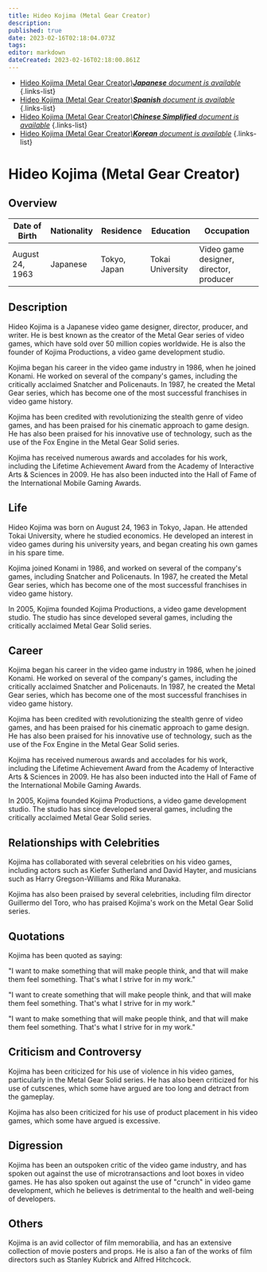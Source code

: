 ```yaml
---
title: Hideo Kojima (Metal Gear Creator)
description: 
published: true
date: 2023-02-16T02:18:04.073Z
tags: 
editor: markdown
dateCreated: 2023-02-16T02:18:00.861Z
---
```


- [Hideo Kojima (Metal Gear Creator)***Japanese** document is available*](/ja/Knowledge-base/Dictionary/Person/hideo-kojima-metal-gear-creator)
{.links-list}
- [Hideo Kojima (Metal Gear Creator)***Spanish** document is available*](/es/Knowledge-base/Dictionary/Person/hideo-kojima-metal-gear-creator)
{.links-list}
- [Hideo Kojima (Metal Gear Creator)***Chinese Simplified** document is available*](/zh/Knowledge-base/Dictionary/Person/hideo-kojima-metal-gear-creator)
{.links-list}
- [Hideo Kojima (Metal Gear Creator)***Korean** document is available*](/ko/Knowledge-base/Dictionary/Person/hideo-kojima-metal-gear-creator)
{.links-list}


# Hideo Kojima (Metal Gear Creator)

## Overview
| Date of Birth | Nationality | Residence | Education | Occupation |
| ------------- | ----------- | --------- | --------- | ---------- |
| August 24, 1963 | Japanese | Tokyo, Japan | Tokai University | Video game designer, director, producer |

## Description
Hideo Kojima is a Japanese video game designer, director, producer, and writer. He is best known as the creator of the Metal Gear series of video games, which have sold over 50 million copies worldwide. He is also the founder of Kojima Productions, a video game development studio.

Kojima began his career in the video game industry in 1986, when he joined Konami. He worked on several of the company's games, including the critically acclaimed Snatcher and Policenauts. In 1987, he created the Metal Gear series, which has become one of the most successful franchises in video game history.

Kojima has been credited with revolutionizing the stealth genre of video games, and has been praised for his cinematic approach to game design. He has also been praised for his innovative use of technology, such as the use of the Fox Engine in the Metal Gear Solid series.

Kojima has received numerous awards and accolades for his work, including the Lifetime Achievement Award from the Academy of Interactive Arts & Sciences in 2009. He has also been inducted into the Hall of Fame of the International Mobile Gaming Awards.

## Life
Hideo Kojima was born on August 24, 1963 in Tokyo, Japan. He attended Tokai University, where he studied economics. He developed an interest in video games during his university years, and began creating his own games in his spare time.

Kojima joined Konami in 1986, and worked on several of the company's games, including Snatcher and Policenauts. In 1987, he created the Metal Gear series, which has become one of the most successful franchises in video game history.

In 2005, Kojima founded Kojima Productions, a video game development studio. The studio has since developed several games, including the critically acclaimed Metal Gear Solid series.

## Career
Kojima began his career in the video game industry in 1986, when he joined Konami. He worked on several of the company's games, including the critically acclaimed Snatcher and Policenauts. In 1987, he created the Metal Gear series, which has become one of the most successful franchises in video game history.

Kojima has been credited with revolutionizing the stealth genre of video games, and has been praised for his cinematic approach to game design. He has also been praised for his innovative use of technology, such as the use of the Fox Engine in the Metal Gear Solid series.

Kojima has received numerous awards and accolades for his work, including the Lifetime Achievement Award from the Academy of Interactive Arts & Sciences in 2009. He has also been inducted into the Hall of Fame of the International Mobile Gaming Awards.

In 2005, Kojima founded Kojima Productions, a video game development studio. The studio has since developed several games, including the critically acclaimed Metal Gear Solid series.

## Relationships with Celebrities
Kojima has collaborated with several celebrities on his video games, including actors such as Kiefer Sutherland and David Hayter, and musicians such as Harry Gregson-Williams and Rika Muranaka.

Kojima has also been praised by several celebrities, including film director Guillermo del Toro, who has praised Kojima's work on the Metal Gear Solid series.

## Quotations
Kojima has been quoted as saying:

"I want to make something that will make people think, and that will make them feel something. That's what I strive for in my work."

"I want to create something that will make people think, and that will make them feel something. That's what I strive for in my work."

"I want to make something that will make people think, and that will make them feel something. That's what I strive for in my work."

## Criticism and Controversy
Kojima has been criticized for his use of violence in his video games, particularly in the Metal Gear Solid series. He has also been criticized for his use of cutscenes, which some have argued are too long and detract from the gameplay.

Kojima has also been criticized for his use of product placement in his video games, which some have argued is excessive.

## Digression
Kojima has been an outspoken critic of the video game industry, and has spoken out against the use of microtransactions and loot boxes in video games. He has also spoken out against the use of "crunch" in video game development, which he believes is detrimental to the health and well-being of developers.

## Others
Kojima is an avid collector of film memorabilia, and has an extensive collection of movie posters and props. He is also a fan of the works of film directors such as Stanley Kubrick and Alfred Hitchcock.